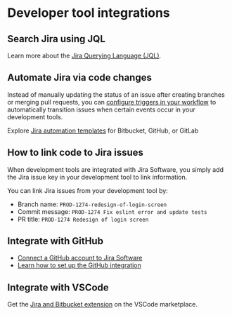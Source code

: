 # Developer tool integrations

## Search Jira using JQL

Learn more about the [Jira Querying Language (JQL)](https://www.atlassian.com/software/jira/guides/expand-jira/jql).


## Automate Jira via code changes

Instead of manually updating the status of an issue after creating branches or merging pull requests, you can [configure triggers in your workflow](https://confluence.atlassian.com/adminjiracloud/configuring-workflow-triggers-776636696.html) to automatically transition issues when certain events occur in your development tools. 

Explore [Jira automation templates](https://www.atlassian.com/software/jira/automation-template-library/bitbucket-github-gitlab) for Bitbucket, GitHub, or GitLab


## How to link code to Jira issues

When development tools are integrated with Jira Software, you simply add the Jira issue key in your development tool to link information. 

You can link Jira issues from your development tool by:

- Branch name: `PROD-1274-redesign-of-login-screen`
- Commit message: `PROD-1274 Fix eslint error and update tests`
- PR title: `PROD-1274 Redesign of login screen`


## Integrate with GitHub

- [Connect a GitHub account to Jira Software](https://support.atlassian.com/jira-cloud-administration/docs/integrate-with-github/)
- [Learn how to set up the GitHub integration](https://github.com/marketplace/jira-software-github)


## Integrate with VSCode

Get the [Jira and Bitbucket extension](https://marketplace.visualstudio.com/items?itemName=Atlassian.atlascode) on the VSCode marketplace.